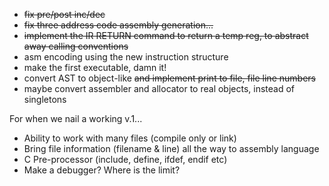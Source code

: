 * ~~fix pre/post inc/dec~~
* ~~fix three address code assembly generation...~~
* ~~implement the IR RETURN command to return a temp reg, to abstract away calling conventions~~
* asm encoding using the new instruction structure
* make the first executable, damn it!
* convert AST to object-like ~~and implement print to file, file line numbers~~
* maybe convert assembler and allocator to real objects, instead of singletons



For when we nail a working v.1...

* Ability to work with many files (compile only or link)
* Bring file information (filename & line) all the way to assembly language
* C Pre-processor (include, define, ifdef, endif etc)
* Make a debugger? Where is the limit?

